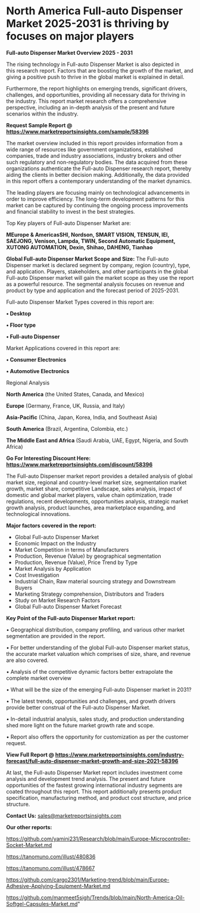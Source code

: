 # North America Full-auto Dispenser Market 2025-2031 is thriving by focuses on major players

<Strong> Full-auto Dispenser Market Overview 2025 - 2031</strong>

The rising technology in Full-auto Dispenser Market is also depicted in this research report. Factors that are boosting the growth of the market, and giving a positive push to thrive in the global market is explained in detail.

Furthermore, the report highlights on emerging trends, significant drivers, challenges, and opportunities, providing all necessary data for thriving in the industry. This report market research offers a comprehensive perspective, including an in-depth analysis of the present and future scenarios within the industry.

<strong>Request Sample Report @ <a href=https://www.marketreportsinsights.com/sample/58396>https://www.marketreportsinsights.com/sample/58396</a></strong>

The market overview included in this report provides information from a wide range of resources like government organizations, established companies, trade and industry associations, industry brokers and other such regulatory and non-regulatory bodies. The data acquired from these organizations authenticate the Full-auto Dispenser research report, thereby aiding the clients in better decision making. Additionally, the data provided in this report offers a contemporary understanding of the market dynamics.

The leading players are focusing mainly on technological advancements in order to improve efficiency. The long-term development patterns for this market can be captured by continuing the ongoing process improvements and financial stability to invest in the best strategies.

Top Key players of Full-auto Dispenser Market are:

<strong>MEurope & AmericasSHI, Nordson, SMART VISION, TENSUN, IEI, SAEJONG, Venison, Lampda, TWIN, Second Automatic Equipment, XUTONG AUTOMATION, Dexin, Shihao, DAHENG, Tianhao</strong>

<strong><b>Global Full-auto Dispenser Market Scope and Size:</b></strong>
The Full-auto Dispenser market is declared segment by company, region (country), type, and application. Players, stakeholders, and other participants in the global Full-auto Dispenser market will gain the market scope as they use the report as a powerful resource. The segmental analysis focuses on revenue and product by type and application and the forecast period of 2025-2031.

Full-auto Dispenser Market Types covered in this report are:

<strong>• Desktop

• Floor type

• Full-auto Dispenser</strong>

Market Applications covered in this report are:

<strong>• Consumer Electronics

• Automotive Electronics</strong> 

Regional Analysis

<strong>North America</strong> (the United States, Canada, and Mexico)

<strong>Europe</strong> (Germany, France, UK, Russia, and Italy)

<strong>Asia-Pacific</strong> (China, Japan, Korea, India, and Southeast Asia)

<strong>South America</strong> (Brazil, Argentina, Colombia, etc.)

<strong>The Middle East and Africa</strong> (Saudi Arabia, UAE, Egypt, Nigeria, and South Africa)

<strong>Go For Interesting Discount Here: <a href=https://www.marketreportsinsights.com/discount/58396>https://www.marketreportsinsights.com/discount/58396</a></strong>

The Full-auto Dispenser market report provides a detailed analysis of global market size, regional and country-level market size, segmentation market growth, market share, competitive Landscape, sales analysis, impact of domestic and global market players, value chain optimization, trade regulations, recent developments, opportunities analysis, strategic market growth analysis, product launches, area marketplace expanding, and technological innovations.

<strong><b>Major factors covered in the report:</b></strong>
<ul>
  <li>Global Full-auto Dispenser Market </li>
  <li>Economic Impact on the Industry</li>
  <li>Market Competition in terms of Manufacturers</li>
  <li>Production, Revenue (Value) by geographical segmentation</li>
  <li>Production, Revenue (Value), Price Trend by Type</li>
  <li>Market Analysis by Application</li>
  <li>Cost Investigation</li>
  <li>Industrial Chain, Raw material sourcing strategy and Downstream Buyers</li>
  <li>Marketing Strategy comprehension, Distributors and Traders</li>
  <li>Study on Market Research Factors</li>
  <li>Global Full-auto Dispenser Market Forecast</li>
</ul>

<strong><b>Key Point of the Full-auto Dispenser Market report:</b></strong>

• Geographical distribution, company profiling, and various other market segmentation are provided in the report.

• For better understanding of the global Full-auto Dispenser market status, the accurate market valuation which comprises of size, share, and revenue are also covered.

• Analysis of the competitive dynamic factors better extrapolate the complete market overview

• What will be the size of the emerging Full-auto Dispenser market in 2031?

• The latest trends, opportunities and challenges, and growth drivers provide better construal of the Full-auto Dispenser Market.

• In-detail industrial analysis, sales study, and production understanding shed more light on the future market growth rate and scope.

• Report also offers the opportunity for customization as per the customer request.

<strong><b>View Full Report @ <a href=https://www.marketreportsinsights.com/industry-forecast/full-auto-dispenser-market-growth-and-size-2021-58396>https://www.marketreportsinsights.com/industry-forecast/full-auto-dispenser-market-growth-and-size-2021-58396</a></b></strong>


At last, the Full-auto Dispenser Market report includes investment come analysis and development trend analysis. The present and future opportunities of the fastest growing international industry segments are coated throughout this report. This report additionally presents product specification, manufacturing method, and product cost structure, and price structure.

<strong>Contact Us:</strong>
sales@marketreportsinsights.com

<strong>Our other reports:</strong>

<a href=https://github.com/yamini231/Research/blob/main/Europe-Microcontroller-Socket-Market.md>https://github.com/yamini231/Research/blob/main/Europe-Microcontroller-Socket-Market.md</a>

<a href=https://tanomuno.com/illust/480836>https://tanomuno.com/illust/480836</a>

<a href=https://tanomuno.com/illust/478667>https://tanomuno.com/illust/478667</a>

<a href=https://github.com/cargo2301/Marketing-trend/blob/main/Europe-Adhesive-Applying-Equipment-Market.md>https://github.com/cargo2301/Marketing-trend/blob/main/Europe-Adhesive-Applying-Equipment-Market.md</a>

<a href=https://github.com/manmeet5sigh/Trends/blob/main/North-America-Oil-Softgel-Capsules-Market.md>https://github.com/manmeet5sigh/Trends/blob/main/North-America-Oil-Softgel-Capsules-Market.md</a>"
